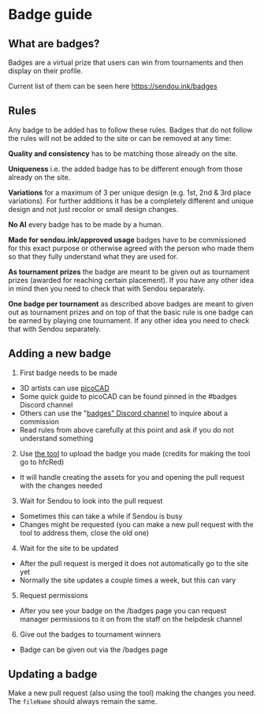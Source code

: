 # Badge guide

## What are badges?

Badges are a virtual prize that users can win from tournaments and then display on their profile.

Current list of them can be seen here https://sendou.ink/badges

## Rules

Any badge to be added has to follow these rules. Badges that do not follow the rules will not be added to the site or can be removed at any time:

**Quality and consistency** has to be matching those already on the site.

**Uniqueness** i.e. the added badge has to be different enough from those already on the site.

**Variations** for a maximum of 3 per unique design (e.g. 1st, 2nd & 3rd place variations). For further additions it has be a completely different and unique design and not just recolor or small design changes.

**No AI** every badge has to be made by a human.

**Made for sendou.ink/approved usage** badges have to be commissioned for this exact purpose or otherwise agreed with the person who made them so that they fully understand what they are used for.

**As tournament prizes** the badge are meant to be given out as tournament prizes (awarded for reaching certain placement). If you have any other idea in mind then you need to check that with Sendou separately.

**One badge per tournament** as described above badges are meant to given out as tournament prizes and on top of that the basic rule is one badge can be earned by playing one tournament. If any other idea you need to check that with Sendou separately.

## Adding a new badge

1. First badge needs to be made
- 3D artists can use [picoCAD](https://johanpeitz.itch.io/picocad)
- Some quick guide to picoCAD can be found pinned in the #badges Discord channel
- Others can use the "[badges" Discord channel](https://discord.gg/sendou) to inquire about a commission
- Read rules from above carefully at this point and ask if you do not understand something

2. Use [the tool](https://sendou-badge-uploader.pages.dev/) to upload the badge you made (credits for making the tool go to hfcRed)
- It will handle creating the assets for you and opening the pull request with the changes needed

3. Wait for Sendou to look into the pull request
- Sometimes this can take a while if Sendou is busy
- Changes might be requested (you can make a new pull request with the tool to address them, close the old one)

4. Wait for the site to be updated
- After the pull request is merged it does not automatically go to the site yet
- Normally the site updates a couple times a week, but this can vary

5. Request permissions
- After you see your badge on the /badges page you can request manager permissions to it on from the staff on the helpdesk channel

6. Give out the badges to tournament winners
- Badge can be given out via the /badges page

## Updating a badge

Make a new pull request (also using the tool) making the changes you need. The `fileName` should always remain the same.
